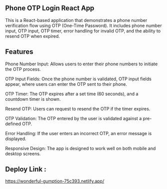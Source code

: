 ## Phone OTP Login React App
This is a React-based application that demonstrates a phone number verification flow using OTP (One-Time Password). It includes phone number input, OTP input, OTP timer, error handling for invalid OTP, and the ability to resend OTP when expired.

## Features
Phone Number Input: Allows users to enter their phone numbers to initiate the OTP process.

OTP Input Fields: Once the phone number is validated, OTP input fields appear, where users can enter the OTP sent to their phone.

OTP Timer: The OTP expires after a set time (60 seconds), and a countdown timer is shown.

Resend OTP: Users can request to resend the OTP if the timer expires.

OTP Validation: The OTP entered by the user is validated against a pre-defined OTP.

Error Handling: If the user enters an incorrect OTP, an error message is displayed.

Responsive Design: The app is designed to work well on both mobile and desktop screens.

## Deploy Link :
https://wonderful-gumption-75c393.netlify.app/
